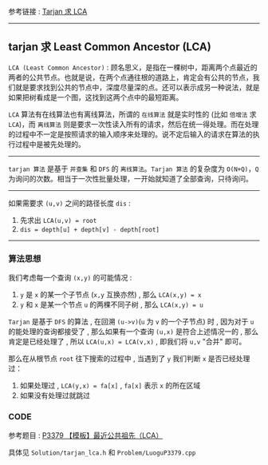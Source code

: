 #

参考链接 : [Tarjan 求 LCA](https://www.cnblogs.com/wozaixuexi/p/8974731.html)

---

## tarjan 求 Least Common Ancestor (LCA)

`LCA (Least Common Ancestor)` : 顾名思义，是指在一棵树中，距离两个点最近的两者的公共节点。也就是说，在两个点通往根的道路上，肯定会有公共的节点，我们就是要求找到公共的节点中，深度尽量深的点。还可以表示成另一种说法，就是如果把树看成是一个图，这找到这两个点中的最短距离。

`LCA` 算法有在线算法也有离线算法，所谓的 `在线算法` 就是实时性的 (比如 `倍增法` 求 `LCA`)，而 `离线算法` 则是要求一次性读入所有的请求，然后在统一得处理。而在处理的过程中不一定是按照请求的输入顺序来处理的。说不定后输入的请求在算法的执行过程中是被先处理的。

---

`tarjan 算法` 是基于 `并查集` 和 `DFS` 的 `离线算法`。`Tarjan 算法` 的复杂度为 `O(N+Q)`，`Q` 为询问的次数。相当于一次性批量处理，一开始就知道了全部查询，只待询问。

---

如果需要求 `(u,v)` 之间的路径长度 `dis` :

1. 先求出 `LCA(u,v) = root`
2. `dis = depth[u] + depth[v] - depth[root]`

---

### 算法思想

我们考虑每一个查询 `(x,y)` 的可能情况 :

1. `y` 是 `x` 的某一个子节点 (`x,y` 互换亦然) , 那么 `LCA(x,y) = x`
2. `y` 和 `x` 是某一个节点 `u` 的两棵不同子树 , 那么 `LCA(x,y) = u`

`Tarjan` 是基于 `DFS` 的算法 , 在回溯 `(u->v)`(`u` 为 `v` 的一个子节点) 时 , 因为对于 `u` 的能处理的查询都接受了 , 那么如果有一个查询 `(u,x)` 是符合上述情况一的 , 那么肯定是已经处理了 , 所以 `LCA(u,x) = LCA(v,x)` , 即我们将 `u,v` "合并" 即可。

那么在从根节点 `root` 往下搜索的过程中 , 当遇到了 `y` 我们判断 `x` 是否已经处理过：

1. 如果处理过 , `LCA(y,x) = fa[x]` , `fa[x]` 表示 `x` 的所在区域
2. 如果没有处理过就跳过

### CODE

参考题目 : [P3379 【模板】最近公共祖先（LCA）](https://www.luogu.com.cn/problem/P3379)

具体见 `Solution/tarjan_lca.h` 和 `Problem/LuoguP3379.cpp`
